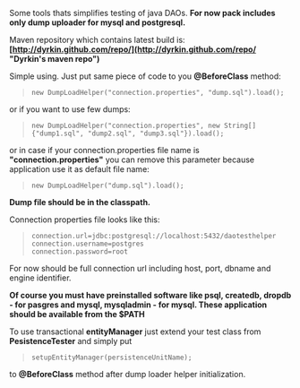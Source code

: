 Some tools thats simplifies testing of java DAOs. **For now pack includes only dump uploader for mysql and postgresql.**

Maven repository which contains latest build is: **[http://dyrkin.github.com/repo/](http://dyrkin.github.com/repo/ "Dyrkin's maven repo")**

Simple using. Just put same piece of code to you **@BeforeClass** method:

> `new DumpLoadHelper("connection.properties", "dump.sql").load();`

or if you want to use few dumps:

> `new DumpLoadHelper("connection.properties", new String[]{"dump1.sql", "dump2.sql", "dump3.sql"}).load();`

or in case if your connection.properties file name is **"connection.properties"** you can remove this parameter because application use it as default file name:

> `new DumpLoadHelper("dump.sql").load();`

**Dump file should be in the classpath.**

Connection properties file looks like this:

> `connection.url=jdbc:postgresql://localhost:5432/daotesthelper`  
> `connection.username=postgres`  
> `connection.password=root`  

For now should be full connection url including host, port, dbname and engine identifier.

**Of course you must have preinstalled software like psql, createdb, dropdb - for pasgres and mysql, mysqladmin - for mysql. These application should be available from the $PATH**

To use transactional **entityManager** just extend your test class from **PesistenceTester** and simply put

> `setupEntityManager(persistenceUnitName);`

to **@BeforeClass** method after dump loader helper initialization.